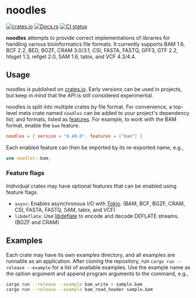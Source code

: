 # noodles

[![crates.io](https://img.shields.io/crates/v/noodles.svg)](https://crates.io/crates/noodles)
[![Docs.rs](https://docs.rs/noodles/badge.svg)](https://docs.rs/noodles)
[![CI status](https://github.com/zaeleus/noodles/actions/workflows/ci.yml/badge.svg)](https://github.com/zaeleus/noodles/actions/workflows/ci.yml)

**noodles** attempts to provide correct implementations of libraries for
handling various bioinformatics file formats. It currently supports BAM 1.6,
BCF 2.2, BED, BGZF, CRAM 3.0/3.1, CSI, FASTA, FASTQ, GFF3, GTF 2.2, htsget 1.3,
refget 2.0, SAM 1.6, tabix, and VCF 4.3/4.4.

## Usage

noodles is published on [crates.io]. Early versions can be used in projects,
but keep in mind that the API is still considered experimental.

noodles is split into multiple crates by file format. For convenience, a
top-level meta crate named `noodles` can be added to your project's dependency
list; and formats, listed as [features]. For example, to work with the BAM
format, enable the `bam` feature.

```toml
noodles = { version = "0.48.0", features = ["bam"] }
```

Each enabled feature can then be imported by its re-exported name, e.g.,

```rust
use noodles::bam;
```

[crates.io]: https://crates.io/
[features]: https://doc.rust-lang.org/cargo/reference/features.html

### Feature flags

Individual crates may have optional features that can be enabled using feature
flags.

  * `async`: Enables asynchronous I/O with [Tokio]. (BAM, BCF, BGZF, CRAM, CSI,
    FASTA, FASTQ, SAM, tabix, and VCF)
  * `libdeflate`: Use [libdeflate] to encode and decode DEFLATE streams. (BGZF
    and CRAM)

[Tokio]: https://tokio.rs/
[libdeflate]: https://github.com/ebiggers/libdeflate

## Examples

Each crate may have its own examples directory, and all examples are runnable
as an application. After cloning the repository, run `cargo run --release
--example` for a list of available examples. Use the example name as the option
argument and append program arguments to the command, e.g.,

```bash
cargo run --release --example bam_write > sample.bam
cargo run --release --example bam_read_header sample.bam
```
